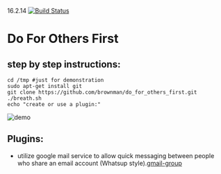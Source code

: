 16.2.14
[![Build Status](https://travis-ci.org/brownman/do_for_others_first.png?branch=develop)](https://travis-ci.org/brownman/do_for_others_first)

Do For Others First
=
step by step instructions:
---------------------------------


```
cd /tmp #just for demonstration
sudo apt-get install git
git clone https://github.com/brownman/do_for_others_first.git
./breath.sh
echo "create or use a plugin:"

```

![demo](https://raw2.github.com/brownman/do_for_others_first/develop/presentations/root.gif)
 
Plugins:
-
- utilize google mail service to allow quick messaging between people who share an email account (Whatsup style).[gmail-group](https://github.com/brownman/do_for_others_first/tree/develop/src/plugins/gmail-group)



